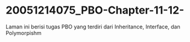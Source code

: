 # 20051214075_PBO-Chapter-11-12-
Laman ini berisi tugas PBO yang terdiri dari Inheritance, Interface, dan Polymorpishm
